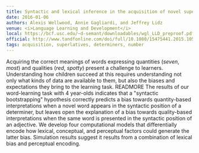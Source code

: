 ```yaml
---
title: Syntactic and lexical inference in the acquisition of novel superlatives
date: 2016-01-06
authors: Alexis Wellwood, Annie Gagliardi, and Jeffrey Lidz
venue: <i>Language Learning and Development</i>
local: https://bcf.usc.edu/~d-semant/downloadables/wgl_LLD_preproof.pdf 
official: http://www.tandfonline.com/doi/full/10.1080/15475441.2015.1052878
tags: acquisition, superlatives, determiners, number
---
```


Acquiring the correct meanings of words expressing quantities (*seven*, *most*) and qualities (*red*, *spotty*) present a challenge to learners. Understanding how children succeed at this requires understanding not only what kinds of data are available to them, but also the biases and expectations they bring to the learning task. READMORE The results of our word-learning task with 4 year-olds indicates that a \"syntactic bootstrapping\" hypothesis correctly predicts a bias towards quantity-based interpretations when a novel word appears in the syntactic position of a determiner, but leaves open the explanation of a bias towards quality-based interpretations when the same word is presented in the syntactic position of an adjective. We develop four computational models that differentially encode how lexical, conceptual, and perceptual factors could generate the latter bias. Simulation results suggest it results from a combination of lexical bias and perceptual encoding. 

